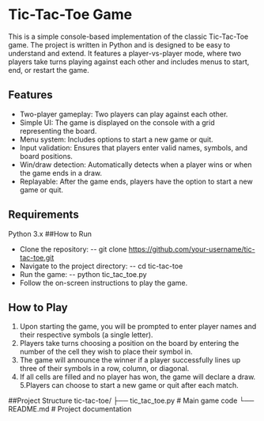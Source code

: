 # Tic-Tac-Toe Game

This is a simple console-based implementation of the classic Tic-Tac-Toe game. The project is written in Python and is designed to be easy to understand and extend. It features a player-vs-player mode, where two players take turns playing against each other and includes menus to start, end, or restart the game.

## Features

- Two-player gameplay: Two players can play against each other.
- Simple UI: The game is displayed on the console with a grid representing the board.
- Menu system: Includes options to start a new game or quit.
- Input validation: Ensures that players enter valid names, symbols, and board positions.
- Win/draw detection: Automatically detects when a player wins or when the game ends in a draw.
- Replayable: After the game ends, players have the option to start a new game or quit.

## Requirements

Python 3.x
##How to Run
- Clone the repository:
-- git clone https://github.com/your-username/tic-tac-toe.git
- Navigate to the project directory:
-- cd tic-tac-toe
- Run the game:
-- python tic_tac_toe.py
- Follow the on-screen instructions to play the game.

## How to Play
1. Upon starting the game, you will be prompted to enter player names and their respective symbols (a single letter).
2. Players take turns choosing a position on the board by entering the number of the cell they wish to place their symbol in.
3. The game will announce the winner if a player successfully lines up three of their symbols in a row, column, or diagonal.
4. If all cells are filled and no player has won, the game will declare a draw.
5.Players can choose to start a new game or quit after each match.

##Project Structure
tic-tac-toe/
├── tic_tac_toe.py   # Main game code
└── README.md        # Project documentation
